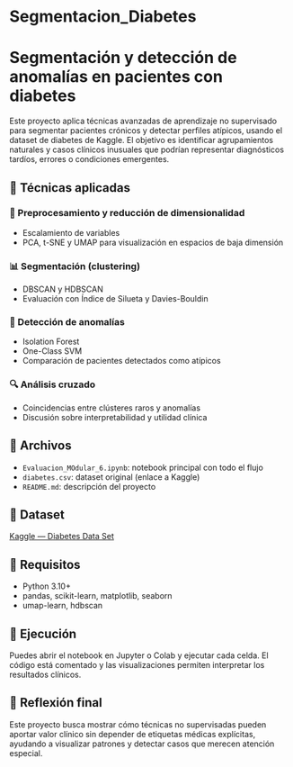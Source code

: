 # Segmentacion_Diabetes
# Segmentación y detección de anomalías en pacientes con diabetes

Este proyecto aplica técnicas avanzadas de aprendizaje no supervisado para segmentar pacientes crónicos y detectar perfiles atípicos, usando el dataset de diabetes de Kaggle. El objetivo es identificar agrupamientos naturales y casos clínicos inusuales que podrían representar diagnósticos tardíos, errores o condiciones emergentes.

## 🧠 Técnicas aplicadas

### 🔄 Preprocesamiento y reducción de dimensionalidad

- Escalamiento de variables
- PCA, t-SNE y UMAP para visualización en espacios de baja dimensión

### 📊 Segmentación (clustering)

- DBSCAN y HDBSCAN
- Evaluación con Índice de Silueta y Davies-Bouldin

### 🚨 Detección de anomalías

- Isolation Forest
- One-Class SVM
- Comparación de pacientes detectados como atípicos

### 🔍 Análisis cruzado

- Coincidencias entre clústeres raros y anomalías
- Discusión sobre interpretabilidad y utilidad clínica

## 📁 Archivos

- `Evaluacion_MOdular_6.ipynb`: notebook principal con todo el flujo
- `diabetes.csv`: dataset original (enlace a Kaggle)
- `README.md`: descripción del proyecto

## 📌 Dataset

[Kaggle — Diabetes Data Set](https://www.kaggle.com/datasets/mathchi/diabetes-data-set)

## 📝 Requisitos

- Python 3.10+
- pandas, scikit-learn, matplotlib, seaborn
- umap-learn, hdbscan

## 🚀 Ejecución

Puedes abrir el notebook en Jupyter o Colab y ejecutar cada celda. El código está comentado y las visualizaciones permiten interpretar los resultados clínicos.

## 🎯 Reflexión final

Este proyecto busca mostrar cómo técnicas no supervisadas pueden aportar valor clínico sin depender de etiquetas médicas explícitas, ayudando a visualizar patrones y detectar casos que merecen atención especial.


